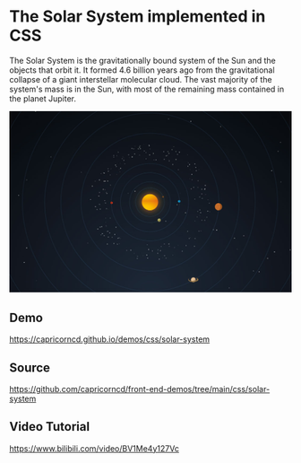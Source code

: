 # The Solar System implemented in CSS

The Solar System is the gravitationally bound system of the Sun and the objects that orbit it. It formed 4.6 billion years ago from the gravitational collapse of a giant interstellar molecular cloud. The vast majority of the system's mass is in the Sun, with most of the remaining mass contained in the planet Jupiter.

![The Solar System implemented in CSS](./screenshot.jpg)

## Demo

https://capricorncd.github.io/demos/css/solar-system

## Source

https://github.com/capricorncd/front-end-demos/tree/main/css/solar-system

## Video Tutorial

https://www.bilibili.com/video/BV1Me4y127Vc
